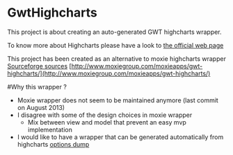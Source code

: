 GwtHighcharts
=============

This project is about creating an auto-generated GWT highcharts wrapper.

To know more about Highcharts please have a look to [the official web page](http://www.highcharts.com/products/highcharts)

This project has been created as an alternative to moxie highcharts wrapper [Sourceforge sources](http://sourceforge.net/projects/gwt-highcharts/)  [http://www.moxiegroup.com/moxieapps/gwt-highcharts/](http://www.moxiegroup.com/moxieapps/gwt-highcharts/)

#Why this wrapper ?

* Moxie wrapper does not seem to be maintained anymore (last commit on August 2013)
* I disagree with some of the design choices in moxie wrapper
  * Mix between view and model that prevent an easy mvp implementation
* I would like to have a wrapper that can be generated automatically from highcharts [options dump](http://api.highcharts.com/highcharts/option/dump.json)

